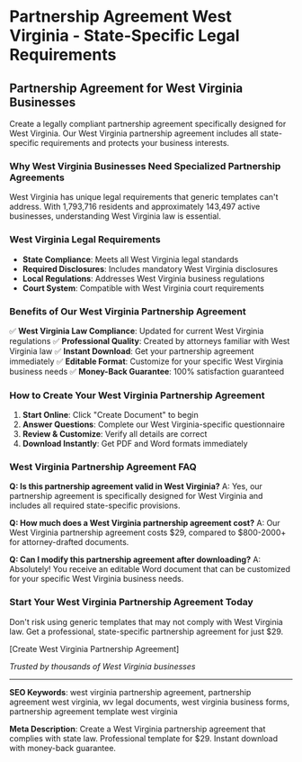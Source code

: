 # Partnership Agreement West Virginia - State-Specific Legal Requirements

## Partnership Agreement for West Virginia Businesses

Create a legally compliant partnership agreement specifically designed for West Virginia. Our West Virginia partnership agreement includes all state-specific requirements and protects your business interests.

### Why West Virginia Businesses Need Specialized Partnership Agreements

West Virginia has unique legal requirements that generic templates can't address. With 1,793,716 residents and approximately 143,497 active businesses, understanding West Virginia law is essential.

### West Virginia Legal Requirements

- **State Compliance**: Meets all West Virginia legal standards
- **Required Disclosures**: Includes mandatory West Virginia disclosures
- **Local Regulations**: Addresses West Virginia business regulations
- **Court System**: Compatible with West Virginia court requirements

### Benefits of Our West Virginia Partnership Agreement

✅ **West Virginia Law Compliance**: Updated for current West Virginia regulations
✅ **Professional Quality**: Created by attorneys familiar with West Virginia law
✅ **Instant Download**: Get your partnership agreement immediately
✅ **Editable Format**: Customize for your specific West Virginia business needs
✅ **Money-Back Guarantee**: 100% satisfaction guaranteed

### How to Create Your West Virginia Partnership Agreement

1. **Start Online**: Click "Create Document" to begin
2. **Answer Questions**: Complete our West Virginia-specific questionnaire
3. **Review & Customize**: Verify all details are correct
4. **Download Instantly**: Get PDF and Word formats immediately

### West Virginia Partnership Agreement FAQ

**Q: Is this partnership agreement valid in West Virginia?**
A: Yes, our partnership agreement is specifically designed for West Virginia and includes all required state-specific provisions.

**Q: How much does a West Virginia partnership agreement cost?**
A: Our West Virginia partnership agreement costs $29, compared to $800-2000+ for attorney-drafted documents.

**Q: Can I modify this partnership agreement after downloading?**
A: Absolutely! You receive an editable Word document that can be customized for your specific West Virginia business needs.

### Start Your West Virginia Partnership Agreement Today

Don't risk using generic templates that may not comply with West Virginia law. Get a professional, state-specific partnership agreement for just $29.

[Create West Virginia Partnership Agreement]

*Trusted by thousands of West Virginia businesses*

---

**SEO Keywords**: west virginia partnership agreement, partnership agreement west virginia, wv legal documents, west virginia business forms, partnership agreement template west virginia

**Meta Description**: Create a West Virginia partnership agreement that complies with state law. Professional template for $29. Instant download with money-back guarantee.
